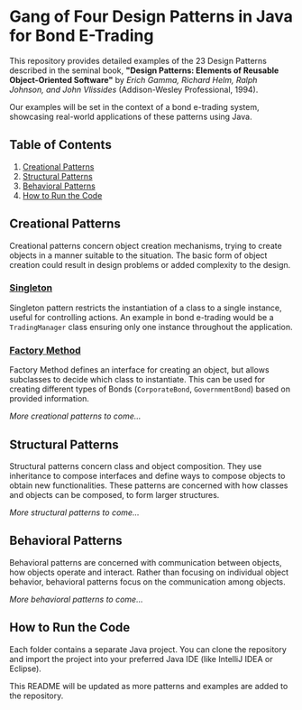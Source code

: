 # Gang of Four Design Patterns in Java for Bond E-Trading

This repository provides detailed examples of the 23 Design Patterns described in the seminal book, **"Design Patterns: Elements of Reusable Object-Oriented Software"** by *Erich Gamma, Richard Helm, Ralph Johnson, and John Vlissides* (Addison-Wesley Professional, 1994).

Our examples will be set in the context of a bond e-trading system, showcasing real-world applications of these patterns using Java.

## Table of Contents
1. [Creational Patterns](#creational-patterns)
2. [Structural Patterns](#structural-patterns)
3. [Behavioral Patterns](#behavioral-patterns)
4. [How to Run the Code](#how-to-run-the-code)

## Creational Patterns

Creational patterns concern object creation mechanisms, trying to create objects in a manner suitable to the situation. The basic form of object creation could result in design problems or added complexity to the design.

### [Singleton](./Singleton)
Singleton pattern restricts the instantiation of a class to a single instance, useful for controlling actions. An example in bond e-trading would be a `TradingManager` class ensuring only one instance throughout the application.

### [Factory Method](./FactoryMethod)
Factory Method defines an interface for creating an object, but allows subclasses to decide which class to instantiate. This can be used for creating different types of Bonds (`CorporateBond`, `GovernmentBond`) based on provided information.

_More creational patterns to come..._

## Structural Patterns

Structural patterns concern class and object composition. They use inheritance to compose interfaces and define ways to compose objects to obtain new functionalities.
These patterns are concerned with how classes and objects can be composed, to form larger structures.

_More structural patterns to come..._

## Behavioral Patterns

Behavioral patterns are concerned with communication between objects, how objects operate and interact. Rather than focusing on individual object behavior, behavioral patterns focus on the communication among objects.

_More behavioral patterns to come..._

## How to Run the Code

Each folder contains a separate Java project. You can clone the repository and import the project into your preferred Java IDE (like IntelliJ IDEA or Eclipse). 

This README will be updated as more patterns and examples are added to the repository.
